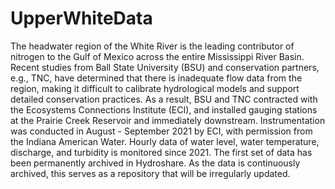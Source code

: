 # UpperWhiteData
The headwater region of the White River is the leading contributor of nitrogen to the Gulf of Mexico across the entire Mississippi River Basin. Recent studies from Ball State University (BSU) and conservation partners, e.g., TNC, have determined that there is inadequate flow data from the region, making it difficult to calibrate hydrological models and support detailed conservation practices. As a result, BSU and TNC contracted with the Ecosystems Connections Institute (ECI), and installed gauging stations at the Prairie Creek Reservoir and immediately downstream. Instrumentation was conducted in August - September 2021 by ECI, with permission from the Indiana American Water. Hourly data of water level, water temperature, discharge, and turbidity is monitored since 2021. The first set of data has been permanently archived in Hydroshare. As the data is continuously archived, this serves as a repository that will be irregularly updated. 
